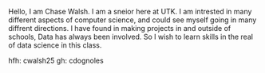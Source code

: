 Hello, I am Chase Walsh. I am a sneior here at UTK. I am intrested in many different aspects of computer science, and could see myself going in many diffrent directions. I have found in making projects in and outside of schools, Data has always been involved. So I wish to learn skills in the real of data science in this class.

hfh: cwalsh25 gh: cdognoles
